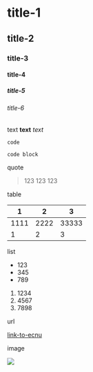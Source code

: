 # title-1

## title-2

### title-3

#### title-4

##### title-5

###### title-6

text
**text**
*text*

`code`

```
code block
```

quote
> 123
> 123
> 123

table

1|2|3
--|--|--
1111|2222|33333
1|2|3

list

- 123
- 345
- 789

1. 1234
2. 4567
3. 7898

url

[link-to-ecnu](http://www.ecnu.edu.cn)

image

![](http://www.ecnu.edu.cn/_upload/tpl/00/6f/111/template111/images/logo.gif)